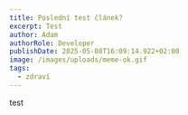 ```yaml
---
title: Poslední test článek?
excerpt: Test
author: Adam
authorRole: Developer
publishDate: 2025-05-08T16:09:14.922+02:00
image: /images/uploads/meme-ok.gif
tags:
  - zdraví
---
```

test
